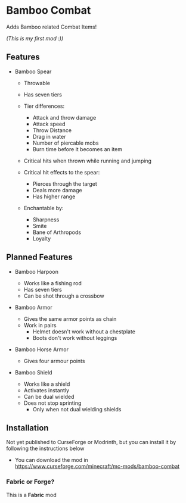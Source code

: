 # Bamboo Combat

Adds Bamboo related Combat Items!

*(This is my first mod :))*

## Features

* Bamboo Spear
  - Throwable
  - Has seven tiers
  - Tier differences:
    - Attack and throw damage
    - Attack speed
    - Throw Distance
    - Drag in water
    - Number of piercable mobs
    - Burn time before it becomes an item

  - Critical hits when thrown while running and jumping
  - Critical hit effects to the spear:
    - Pierces through the target
    - Deals more damage
    - Has higher range
  - Enchantable by:
    - Sharpness
    - Smite
    - Bane of Arthropods
    - Loyalty

## Planned Features

* Bamboo Harpoon
  - Works like a fishing rod
  - Has seven tiers
  - Can be shot through a crossbow

* Bamboo Armor
  - Gives the same armor points as chain
  - Work in pairs
    - Helmet doesn't work without a chestplate
    - Boots don't work without leggings

* Bamboo Horse Armor
  - Gives four armour points

* Bamboo Shield
  - Works like a shield
  - Activates instantly
  - Can be dual wielded
  - Does not stop sprinting
    - Only when not dual wielding shields 




## Installation

Not yet published to CurseForge or Modrinth, but you can install it by following the instructions below

  - You can download the mod in https://www.curseforge.com/minecraft/mc-mods/bamboo-combat

### Fabric or Forge?
This is a **Fabric** mod
